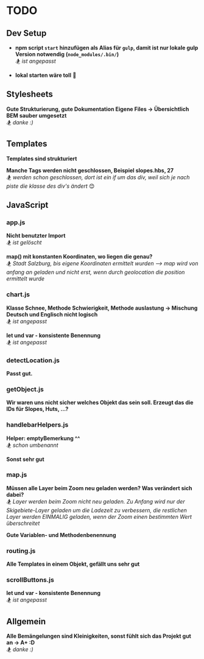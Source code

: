 # TODO

## Dev Setup
* **npm script `start` hinzufügen als Alias für `gulp`, damit ist nur lokale gulp Version notwendig (`node_modules/.bin/`)**  
🏂 *ist angepasst*

* **lokal starten wäre toll** 🚀

## Stylesheets
**Gute Strukturierung, gute Dokumentation
Eigene Files -> Übersichtlich
BEM sauber umgesetzt**  
🏂 *danke :)*

## Templates

**Templates sind strukturiert**

**Manche Tags werden nicht geschlossen, Beispiel slopes.hbs, 27**  
🏂 *werden schon geschlossen, dort ist ein if um das div, weil sich je nach piste die klasse des div's ändert* 😊

## JavaScript

### app.js

**Nicht benutzter Import**  
🏂 *ist gelöscht*

**map() mit konstanten Koordinaten, wo liegen die genau?**  
🏂 *Stadt Salzburg, bis eigene Koordinaten ermittelt wurden*
*--> map wird von anfang an geladen und nicht erst, wenn durch geolocation die position ermittelt wurde*

### chart.js

**Klasse Schnee, Methode Schwierigkeit, Methode auslastung
-> Mischung Deutsch und Englisch nicht logisch**  
🏂 *ist angepasst*

**let und var - konsistente Benennung**  
🏂 *ist angepasst*

### detectLocation.js

**Passt gut.**


### getObject.js

**Wir waren uns nicht sicher welches Objekt das sein soll. Erzeugt das die IDs für Slopes, Huts, ...?**


### handlebarHelpers.js

**Helper: emptyBemerkung ^^**  
🏂 *schon umbenannt*

**Sonst sehr gut**


### map.js

**Müssen alle Layer beim Zoom neu geladen werden? Was verändert sich dabei?**  
🏂 *Layer werden beim Zoom nicht neu geladen. Zu Anfang wird nur der Skigebiete-Layer geladen um die Ladezeit zu verbessern, die restlichen Layer werden EINMALIG geladen, wenn der Zoom einen bestimmten Wert überschreitet*

**Gute Variablen- und Methodenbenennung**


### routing.js

**Alle Templates in einem Objekt, gefällt uns sehr gut**


### scrollButtons.js

**let und var - konsistente Benennung**  
🏂 *ist angepasst*


## Allgemein

**Alle Bemängelungen sind Kleinigkeiten, sonst fühlt sich das Projekt gut an -> A+ :D**  
🏂 *danke :)*